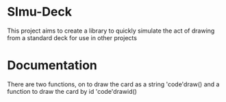 # SImu-Deck
 This project aims to create a library to quickly simulate the act of drawing from a standard deck for use in other projects 

# Documentation
There are two functions, on to draw the card as a string 'code'draw() and a function to draw the card by id 'code'drawid()
